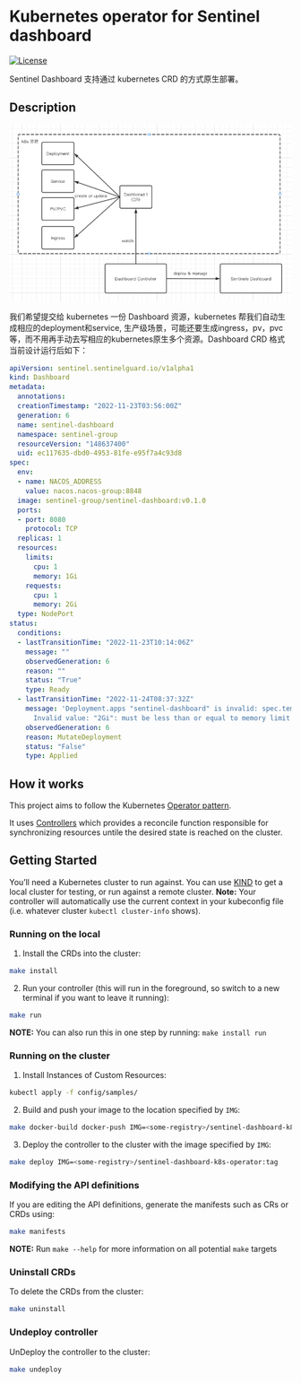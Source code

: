 # Kubernetes operator for Sentinel dashboard

[![License](https://img.shields.io/badge/license-Apache%202-4EB1BA.svg)](https://www.apache.org/licenses/LICENSE-2.0.html)

Sentinel Dashboard 支持通过 kubernetes CRD 的方式原生部署。

## Description

![img.png](img.png)

我们希望提交给 kubernetes 一份 Dashboard 资源，kubernetes 帮我们自动生成相应的deployment和service, 生产级场景，可能还要生成ingress，pv，pvc等，而不用再手动去写相应的kubernetes原生多个资源。Dashboard CRD 格式当前设计运行后如下：

```yaml
apiVersion: sentinel.sentinelguard.io/v1alpha1
kind: Dashboard
metadata:
  annotations:
  creationTimestamp: "2022-11-23T03:56:00Z"
  generation: 6
  name: sentinel-dashboard
  namespace: sentinel-group
  resourceVersion: "148637400"
  uid: ec117635-dbd0-4953-81fe-e95f7a4c93d8
spec:
  env:
  - name: NACOS_ADDRESS
    value: nacos.nacos-group:8848
  image: sentinel-group/sentinel-dashboard:v0.1.0
  ports:
  - port: 8080
    protocol: TCP
  replicas: 1
  resources:
    limits:
      cpu: 1
      memory: 1Gi
    requests:
      cpu: 1
      memory: 2Gi
  type: NodePort
status:
  conditions:
  - lastTransitionTime: "2022-11-23T10:14:06Z"
    message: ""
    observedGeneration: 6
    reason: ""
    status: "True"
    type: Ready
  - lastTransitionTime: "2022-11-24T08:37:32Z"
    message: 'Deployment.apps "sentinel-dashboard" is invalid: spec.template.spec.containers[0].resources.requests:
      Invalid value: "2Gi": must be less than or equal to memory limit'
    observedGeneration: 6
    reason: MutateDeployment
    status: "False"
    type: Applied
```



## How it works

This project aims to follow the Kubernetes [Operator pattern](https://kubernetes.io/docs/concepts/extend-kubernetes/operator/).

It uses [Controllers](https://kubernetes.io/docs/concepts/architecture/controller/)  which provides a reconcile function responsible for synchronizing resources untile the desired state is reached on the cluster.

## Getting Started

You’ll need a Kubernetes cluster to run against. You can use [KIND](https://sigs.k8s.io/kind) to get a local cluster for testing, or run against a remote cluster.
**Note:** Your controller will automatically use the current context in your kubeconfig file (i.e. whatever cluster `kubectl cluster-info` shows).

### Running on the local

1. Install the CRDs into the cluster:

```sh
make install
```

2. Run your controller (this will run in the foreground, so switch to a new terminal if you want to leave it running):

```sh
make run
```

**NOTE:** You can also run this in one step by running: `make install run`

### Running on the cluster

1. Install Instances of Custom Resources:

```sh
kubectl apply -f config/samples/
```

2. Build and push your image to the location specified by `IMG`:

```sh
make docker-build docker-push IMG=<some-registry>/sentinel-dashboard-k8s-operator:tag
```

3. Deploy the controller to the cluster with the image specified by `IMG`:

```sh
make deploy IMG=<some-registry>/sentinel-dashboard-k8s-operator:tag
```

### Modifying the API definitions

If you are editing the API definitions, generate the manifests such as CRs or CRDs using:

```sh
make manifests
```

**NOTE:** Run `make --help` for more information on all potential `make` targets

### Uninstall CRDs

To delete the CRDs from the cluster:

```sh
make uninstall
```

### Undeploy controller

UnDeploy the controller to the cluster:

```sh
make undeploy
```

